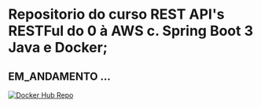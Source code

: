 # Repositorio do curso REST API's RESTFul do 0 à AWS c. Spring Boot 3 Java e Docker;

## EM_ANDAMENTO ...
 
[![Docker Hub Repo](https://img.shields.io/docker/pulls/DOCKER_HUB_USERNAME/RESPOSITORY_NAME.svg)](https://hub.docker.com/repository/docker/italocastro/rest-with-spring-boot-erudio/general)
